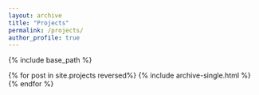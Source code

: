 ```yaml
---
layout: archive
title: "Projects"
permalink: /projects/
author_profile: true
---
```


{% include base_path %}

{% for post in site.projects reversed%}
  {% include archive-single.html  %}
{% endfor %}